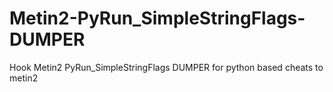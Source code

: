 # Metin2-PyRun_SimpleStringFlags-DUMPER
Hook Metin2 PyRun_SimpleStringFlags DUMPER for python based cheats to metin2
